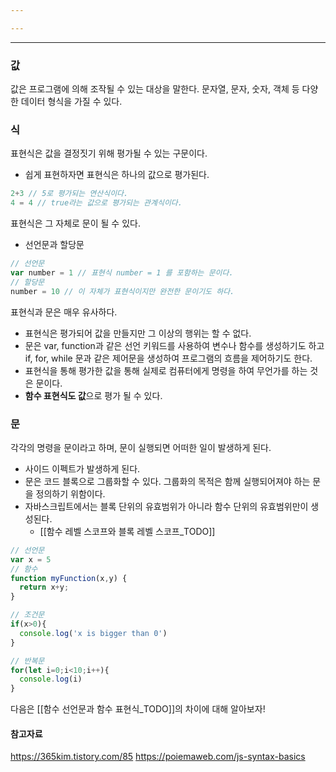 ```yaml
---

---
```

---
### 값
값은 프로그램에 의해 조작될 수 있는 대상을 말한다. 문자열, 문자, 숫자, 객체 등 다양한 데이터 형식을 가질 수 있다. 
### 식
표현식은 값을 결정짓기 위해 평가될 수 있는 구문이다.
* 쉽게 표현하자면 표현식은 하나의 값으로 평가된다. 
```js
2+3 // 5로 평가되는 연산식이다.
4 = 4 // true라는 값으로 평가되는 관계식이다.
```
표현식은 그 자체로 문이 될 수 있다. 
* 선언문과 할당문
```js
// 선언문
var number = 1 // 표현식 number = 1 를 포함하는 문이다.
// 할당문
number = 10 // 이 자체가 표현식이지만 완전한 문이기도 하다. 
```
표현식과 문은 매우 유사하다. 
* 표현식은 평가되어 값을 만들지만 그 이상의 행위는 할 수 없다. 
* 문은 var, function과 같은 선언 키워드를 사용하여 변수나 함수를 생성하기도 하고 if, for, while 문과 같은 제어문을 생성하여 프로그램의 흐름을 제어하기도 한다. 
* 표현식을 통해 평가한 값을 통해 실제로 컴퓨터에게 명령을 하여 무언가를 하는 것은 문이다.
* **함수 표현식도 값**으로 평가 될 수 있다. 
### 문
각각의 명령을 문이라고 하며, 문이 실행되면 어떠한 일이 발생하게 된다.
* 사이드 이펙트가 발생하게 된다. 
* 문은 코드 블록으로 그룹화할 수 있다. 그룹화의 목적은 함께 실행되어져야 하는 문을 정의하기 위함이다. 
* 자바스크립트에서는 블록 단위의 유효범위가 아니라 함수 단위의 유효범위만이 생성된다.
  * [[함수 레벨 스코프와 블록 레벨 스코프_TODO]]   
```js
// 선언문
var x = 5
// 함수
function myFunction(x,y) {
  return x+y;
}

// 조건문
if(x>0){
  console.log('x is bigger than 0')
}

// 반복문
for(let i=0;i<10;i++){
  console.log(i)
}
```

다음은 [[함수 선언문과 함수 표현식_TODO]]의 차이에 대해 알아보자!

#### 참고자료
https://365kim.tistory.com/85
https://poiemaweb.com/js-syntax-basics